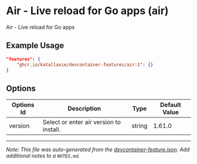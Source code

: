 
# Air - Live reload for Go apps (air)

Air - Live reload for Go apps

## Example Usage

```json
"features": {
    "ghcr.io/katallaxie/devcontainer-features/air:1": {}
}
```

## Options

| Options Id | Description | Type | Default Value |
|-----|-----|-----|-----|
| version | Select or enter air version to install. | string | 1.61.0 |



---

_Note: This file was auto-generated from the [devcontainer-feature.json](https://github.com/katallaxie/devcontainer-features/blob/main/src/air/devcontainer-feature.json).  Add additional notes to a `NOTES.md`._
